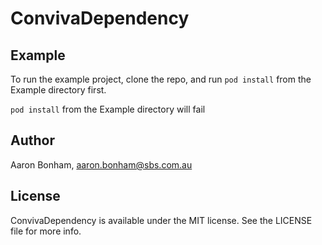 # ConvivaDependency

## Example

To run the example project, clone the repo, and run `pod install` from the Example directory first.

`pod install` from the Example directory will fail

## Author

Aaron Bonham, aaron.bonham@sbs.com.au

## License

ConvivaDependency is available under the MIT license. See the LICENSE file for more info.
